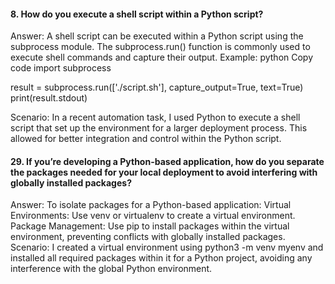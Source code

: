 #### 8. How do you execute a shell script within a Python script?
Answer: A shell script can be executed within a Python script using the subprocess module. The subprocess.run() function is commonly used to execute shell commands and capture their output.
Example:
python
Copy code
import subprocess

result = subprocess.run(['./script.sh'], capture_output=True, text=True)
print(result.stdout)

Scenario: In a recent automation task, I used Python to execute a shell script that set up the environment for a larger deployment process. This allowed for better integration and control within the Python script.

#### 29. If you’re developing a Python-based application, how do you separate the packages needed for your local deployment to avoid interfering with globally installed packages?
Answer: To isolate packages for a Python-based application:
Virtual Environments: Use venv or virtualenv to create a virtual environment.
Package Management: Use pip to install packages within the virtual environment, preventing conflicts with globally installed packages.
Scenario: I created a virtual environment using python3 -m venv myenv and installed all required packages within it for a Python project, avoiding any interference with the global Python environment.
